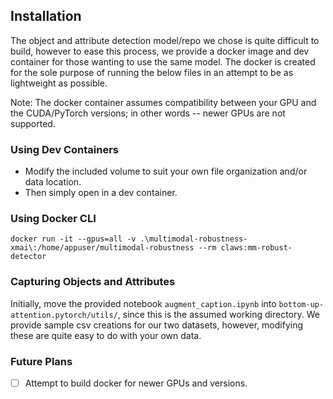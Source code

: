 ## Installation

The object and attribute detection model/repo we chose is quite difficult to build, however to ease this process, we provide a docker image and dev container for those wanting to use the same model. The docker is created for the sole purpose of running the below files in an attempt to be as lightweight as possible.

Note: The docker container assumes compatibility between your GPU and the CUDA/PyTorch versions; in other words -- newer GPUs are not supported. 

### Using Dev Containers

- Modify the included volume to suit your own file organization and/or data location.
- Then simply open in a dev container.

### Using Docker CLI

`docker run -it --gpus=all -v .\multimodal-robustness-xmai\:/home/appuser/multimodal-robustness --rm claws:mm-robust-detector`

### Capturing Objects and Attributes

Initially, move the provided notebook `augment_caption.ipynb` into `bottom-up-attention.pytorch/utils/`, since this is the assumed working directory. We provide sample csv creations for our two datasets, however, modifying these are quite easy to do with your own data.


### Future Plans

- [ ] Attempt to build docker for newer GPUs and versions.